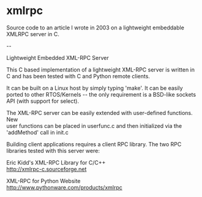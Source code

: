# xmlrpc

Source code to an article I wrote in 2003 on a lightweight embeddable XMLRPC
server in C.

--

Lightweight Embedded XML-RPC Server                                             
                                                                                
This C based implementation of a lightweight XML-RPC server is written in       
C and has been tested with C and Python remote clients.                         
                                                                                
It can be built on a Linux host by simply typing 'make'.  It can be easily      
ported to other RTOS/Kernels -- the only requirement is a BSD-like sockets      
API (with support for select).                                                  
                                                                                
The XML-RPC server can be easily extended with user-defined functions.  New     
user functions can be placed in userfunc.c and then initialized via the         
'addMethod' call in init.c                                                      
                                                                                
Building client applications requires a client RPC library.  The two RPC        
libraries tested with this server were:                                         
                                                                                
  Eric Kidd's XML-RPC Library for C/C++                                         
  http://xmlrpc-c.sourceforge.net                                               
                                                                                
  XML-RPC for Python Website                                                    
  http://www.pythonware.com/products/xmlrpc                                     
                                                                                
